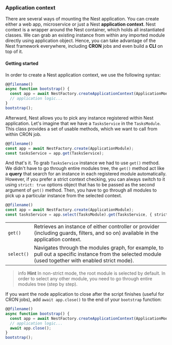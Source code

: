### Application context

There are several ways of mounting the Nest application. You can create either a web app, microservice or just a Nest **application context**. Nest context is a wrapper around the Nest container, which holds all instantiated classes. We can grab an existing instance from within any imported module directly using application object. Hence, you can take advantage of the Nest framework everywhere, including **CRON** jobs and even build a **CLI** on top of it.

#### Getting started

In order to create a Nest application context, we use the following syntax:

```typescript
@@filename()
async function bootstrap() {
  const app = await NestFactory.createApplicationContext(ApplicationModule);
  // application logic...
}
bootstrap();
```

Afterward, Nest allows you to pick any instance registered within Nest application. Let's imagine that we have a `TasksService` in the `TasksModule`. This class provides a set of usable methods, which we want to call from within CRON job.

```typescript
@@filename()
const app = await NestFactory.create(ApplicationModule);
const tasksService = app.get(TasksService);
```

And that's it. To grab `TasksService` instance we had to use `get()` method. We didn't have to go through entire modules tree, the `get()` method act like a **query** that search for an instance in each registered module automatically. However, if you prefer a strict context checking, you can always switch to it using `strict: true` options object that has to be passed as the second argument of `get()` method. Then, you have to go through all modules to pick up a particular instance from the selected context.

```typescript
@@filename()
const app = await NestFactory.create(ApplicationModule);
const tasksService = app.select(TasksModule).get(TasksService, { strict: true });
```

<table>
  <tr>
    <td>
      <code>get()</code>
    </td>
    <td>
      Retrieves an instance of either controller or provider (including guards, filters, and so on) available in the application
      context.
    </td>
  </tr>
  <tr>
    <td>
      <code>select()</code>
    </td>
    <td>
      Navigates through the modules graph, for example, to pull out a specific instance from the selected module (used together with
      enabled strict mode).
    </td>
  </tr>
</table>

> info **Hint** In non-strict mode, the root module is selected by default. In order to select any other module, you need to go through entire modules tree (step by step).

If you want the node application to close after the script finishes (useful for CRON jobs), add `await app.close()` to the end of your `bootstrap` function:

```typescript
@@filename()
async function bootstrap() {
  const app = await NestFactory.createApplicationContext(ApplicationModule);
  // application logic...
  await app.close();
}
bootstrap();
```
